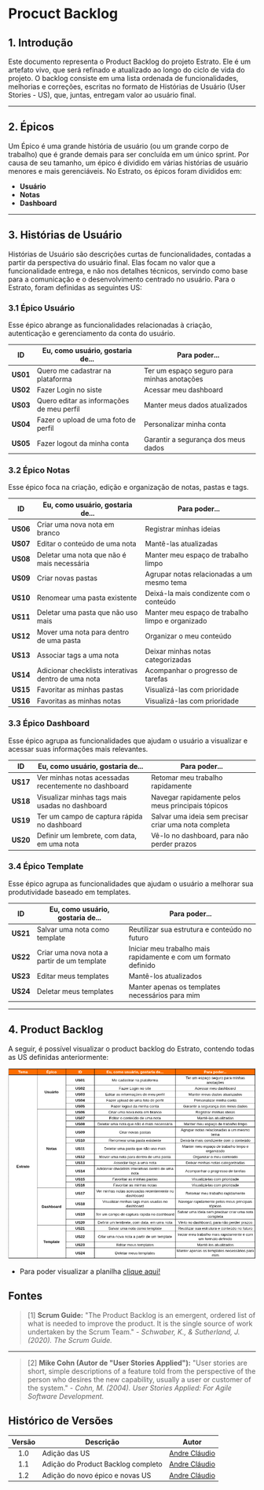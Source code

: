 # Procuct Backlog

## 1. Introdução

Este documento representa o Product Backlog do projeto Estrato. Ele é um artefato vivo, que será refinado e atualizado ao longo do ciclo de vida do projeto. O backlog consiste em uma lista ordenada de funcionalidades, melhorias e correções, escritas no formato de Histórias de Usuário (User Stories - US), que, juntas, entregam valor ao usuário final.

---

## 2. Épicos

Um Épico é uma grande história de usuário (ou um grande corpo de trabalho) que é grande demais para ser concluída em um único sprint. Por causa de seu tamanho, um épico é dividido em várias histórias de usuário menores e mais gerenciáveis. No Estrato, os épicos foram divididos em:

- **Usuário**
- **Notas**
- **Dashboard**

---

## 3. Histórias de Usuário

Histórias de Usuário são descrições curtas de funcionalidades, contadas a partir da perspectiva do usuário final. Elas focam no valor que a funcionalidade entrega, e não nos detalhes técnicos, servindo como base para a comunicação e o desenvolvimento centrado no usuário. Para o Estrato, foram definidas as seguintes US:

### 3.1 Épico Usuário

Esse épico abrange as funcionalidades relacionadas à criação, autenticação e gerenciamento da conta do usuário.

| ID    | Eu, como usuário, gostaria de... | Para poder... |
| :---: | -------------------------------- | ------------- |
| **US01**  | Quero me cadastrar na plataforma | Ter um espaço seguro para minhas anotações |
| **US02**  | Fazer Login no siste             | Acessar meu dashboard |
| **US03**  | Quero editar as informações de meu perfil | Manter meus dados atualizados |
| **US04**  | Fazer o upload de uma foto de perfil | Personalizar minha conta |
| **US05**  | Fazer logout da minha conta      | Garantir a segurança dos meus dados |

### 3.2 Épico Notas

Esse épico foca na criação, edição e organização de notas, pastas e tags.

| ID    | Eu, como usuário, gostaria de... | Para poder... |
| :---: | -------------------------------- | ------------- |
| **US06**  | Criar uma nova nota em branco    | Registrar minhas ideias |
| **US07**  | Editar o conteúdo de uma nota    | Mantê-las atualizadas |
| **US08**  | Deletar uma nota que não é mais necessária | Manter meu espaço de trabalho limpo |
| **US09**  | Criar novas pastas               | Agrupar notas relacionadas a um mesmo tema |
| **US10**  | Renomear uma pasta existente     |  Deixá-la mais condizente com o conteúdo |
| **US11**  | Deletar uma pasta que não uso mais | Manter meu espaço de trabalho limpo e organizado |
| **US12**  | Mover uma nota para dentro de uma pasta | Organizar o meu conteúdo |
| **US13**  | Associar tags a uma nota         | Deixar minhas notas categorizadas |
| **US14**  | Adicionar checklists interativas dentro de uma nota | Acompanhar o progresso de tarefas |
| **US15**  | Favoritar as minhas pastas       | Visualizá-las com prioridade |
| **US16**  | Favoritas as minhas notas        | Visualizá-las com prioridade |

### 3.3 Épico Dashboard

Esse épico agrupa as funcionalidades que ajudam o usuário a visualizar e acessar suas informações mais relevantes.

| ID    | Eu, como usuário, gostaria de... | Para poder... |
| :---: | -------------------------------- | ------------- |
| **US17**  | Ver minhas notas acessadas recentemente no dashboard | Retomar meu trabalho rapidamente |
| **US18**  | Visualizar minhas tags mais usadas no dashboard | Navegar rapidamente pelos meus principais tópicos |
| **US19**  | Ter um campo de captura rápida no dashboard | Salvar uma ideia sem precisar criar uma nota completa |
| **US20**  | Definir um lembrete, com data, em uma nota  | Vê-lo no dashboard, para não perder prazos |

### 3.4 Épico Template

Esse épico agrupa as funcionalidades que ajudam o usuário a melhorar sua produtividade baseado em templates.

| ID    | Eu, como usuário, gostaria de... | Para poder... |
| :---: | -------------------------------- | ------------- |
| **US21**  | Salvar uma nota como template | Reutilizar sua estrutura e conteúdo no futuro |
| **US22**  | Criar uma nova nota a partir de um template | Iniciar meu trabalho mais rapidamente e com um formato definido |
| **US23**  | Editar meus templates | Mantê-los atualizados |
| **US24**  | Deletar meus templates | Manter apenas os templates necessários para mim |

---

## 4. Product Backlog

A seguir, é possível visualizar o product backlog do Estrato, contendo todas as US definidas anteriormente:

![print do product backlog](assets/backlog.png)

- Para poder visualizar a planilha [clique aqui!](https://docs.google.com/spreadsheets/d/1fDKRcdXv5BMut88IXpOzje3FCZU1iQTfythdHdo6GFI/edit?usp=sharing)

## Fontes

> [1] **Scrum Guide:** "The Product Backlog is an emergent, ordered list of what is needed to improve the product. It is the single source of work undertaken by the Scrum Team." - *Schwaber, K., & Sutherland, J. (2020). The Scrum Guide.*

---

> [2] **Mike Cohn (Autor de "User Stories Applied"):** "User stories are short, simple descriptions of a feature told from the perspective of the person who desires the new capability, usually a user or customer of the system." - *Cohn, M. (2004). User Stories Applied: For Agile Software Development.*

## Histórico de Versões

| Versão | Descrição     | Autor                                            |
| :----: | ------------- | ------------------------------------------------ |
| 1.0    | Adição das US | [Andre Cláudio](https://github.com/andre-maia51) |
| 1.1    | Adição do Product Backlog completo | [Andre Cláudio](https://github.com/andre-maia51) |
| 1.2    | Adição do novo épico e novas US | [Andre Cláudio](https://github.com/andre-maia51) |
